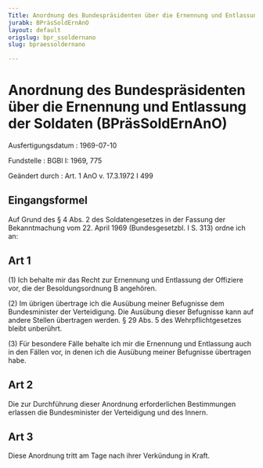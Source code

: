 ```yaml
---
Title: Anordnung des Bundespräsidenten über die Ernennung und Entlassung der Soldaten
jurabk: BPräsSoldErnAnO
layout: default
origslug: bpr_ssoldernano
slug: bpraessoldernano

---
```


# Anordnung des Bundespräsidenten über die Ernennung und Entlassung der Soldaten (BPräsSoldErnAnO)

Ausfertigungsdatum
:   1969-07-10

Fundstelle
:   BGBl I: 1969, 775

Geändert durch
:   Art. 1 AnO v. 17.3.1972 I 499


## Eingangsformel

Auf Grund des § 4 Abs. 2 des Soldatengesetzes in der Fassung der
Bekanntmachung vom 22. April 1969 (Bundesgesetzbl. I S. 313) ordne ich
an:


## Art 1

(1) Ich behalte mir das Recht zur Ernennung und Entlassung der
Offiziere vor, die der Besoldungsordnung B angehören.

(2) Im übrigen übertrage ich die Ausübung meiner Befugnisse dem
Bundesminister der Verteidigung. Die Ausübung dieser Befugnisse kann
auf andere Stellen übertragen werden. § 29 Abs. 5 des
Wehrpflichtgesetzes bleibt unberührt.

(3) Für besondere Fälle behalte ich mir die Ernennung und Entlassung
auch in den Fällen vor, in denen ich die Ausübung meiner Befugnisse
übertragen habe.


## Art 2

Die zur Durchführung dieser Anordnung erforderlichen Bestimmungen
erlassen die Bundesminister der Verteidigung und des Innern.


## Art 3

Diese Anordnung tritt am Tage nach ihrer Verkündung in Kraft.

